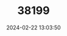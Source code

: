 ---
title: "38199"
category: "Dalbergia delphinensis"
draft: false
date: 2024-02-22 13:03:50
languages:
  Malagasy: ["Manary Toloho"]
---